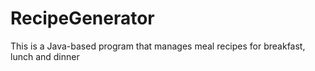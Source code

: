 # RecipeGenerator
This is a Java-based program that manages meal recipes for breakfast, lunch and dinner
